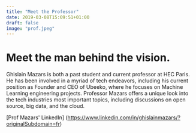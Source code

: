 ```yaml
---
title: "Meet the Professor"
date: 2019-03-08T15:09:51+01:00
draft: false
image: "prof.jpeg"
---
```

# Meet the man behind the vision.

Ghislain Mazars is both a past student and current professor at HEC Paris. He has been involved in a myriad of tech endeavors, including his current position as Founder and CEO of Ubeeko, where he focuses on Machine Learning engineering projects. Professor Mazars offers a unique look into the tech industries most important topics, including discussions on open source, big data, and the cloud.


[Prof Mazars' LinkedIn] (https://www.linkedin.com/in/ghislainmazars/?originalSubdomain=fr)
